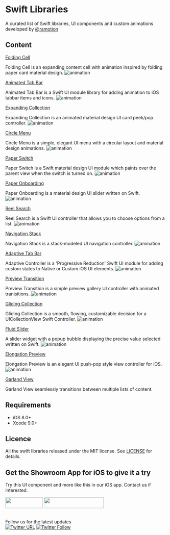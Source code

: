# Swift Libraries
A curated list of Swift libraries, UI components and custom animations developed by [@ramotion](https://twitter.com/Ramotion)

## Content

[Folding Cell](https://github.com/Ramotion/folding-cell)

Folding Cell is an expanding content cell with animation inspired by folding paper card material design. 
![animation](./folding-cell.gif)

[Animated Tab Bar](https://github.com/Ramotion/animated-tab-bar)

Animated Tab Bar is a Swift UI module library for adding animation to iOS tabbar items and icons.
![animation](./animated-tab-bar.gif)

[Expanding Collection](https://github.com/Ramotion/expanding-collection)

Expanding Collection is an animated material design UI card peek/pop controller.
![animation](./expanding-collection-edited.gif)

[Circle Menu](https://github.com/Ramotion/circle-menu)

Circle Menu is a simple, elegant UI menu with a circular layout and material design animations.
![animation](./circle-menu-edited.gif)

[Paper Switch](https://github.com/Ramotion/paper-switch)

Paper Switch is a Swift material design UI module which paints over the parent view when the switch is turned on.
![animation](./paper-switch.gif)

[Paper Onboarding](https://github.com/Ramotion/paper-onboarding)

Paper Onboarding is a material design UI slider written on Swift.
![animation](./paper-onboarding.gif)

[Reel Search](https://github.com/Ramotion/reel-search)

Reel Search is a Swift UI controller that allows you to choose options from a list.
![animation](./reel-search.gif)

[Navigation Stack](https://github.com/Ramotion/navigation-stack)

Navigation Stack is a stack-modeled UI navigation controller.
![animation](./navigation-stack.gif)

[Adaptive Tab Bar](https://github.com/Ramotion/adaptive-tab-bar)

Adaptive Controller is a 'Progressive Reduction' Swift UI module for adding custom states to Native or Custom iOS UI elements.
![animation](./adaptive-tab-bar.gif)

[Preview Transition](https://github.com/Ramotion/preview-transition)

Preview Transition is a simple preview gallery UI controller with animated tranisitions.
![animation](./preview-transition.gif)

[Gliding Collection](https://github.com/Ramotion/gliding-collection)

Gliding Collection is a smooth, flowing, customizable decision for a UICollectionView Swift Controller.
![animation](./gliding_collection.gif)

[Fluid Slider](https://github.com/Ramotion/fluid-slider)

A slider widget with a popup bubble displaying the precise value selected written on Swift.
![animation](./fluid-slider-edited.gif)

[Elongation Preview](https://github.com/Ramotion/elongation-preview)

Elongation Preview is an elegant UI push-pop style view controller for iOS.
![animation](./elongation-preview-edited.gif)

[Garland View](https://github.com/Ramotion/garland-view)


Garland View seamlessly transitions between multiple lists of content.

## Requirements

- iOS 8.0+
- Xcode 9.0+

## Licence

All the swift libraries released under the MIT license.
See [LICENSE](./LICENSE) for details.

## Get the Showroom App for iOS to give it a try
Try this UI component and more like this in our iOS app. Contact us if interested.

<a href="https://itunes.apple.com/app/apple-store/id1182360240?pt=550053&ct=swift-libraries&mt=8" >
<img src="https://github.com/ramotion/gliding-collection/raw/master/app_store@2x.png" width="117" height="34"></a>

<a href="https://dev.ramotion.com/?utm_source=gthb&utm_medium=special&utm_campaign=swift-libraries-contact-us">
<img src="https://github.com/ramotion/gliding-collection/raw/master/contact_our_team@2x.png" width="187" height="34"></a>
<br>
<br>

Follow us for the latest updates<br>[![Twitter URL](https://img.shields.io/twitter/url/http/shields.io.svg?style=social)](https://twitter.com/intent/tweet?text=https://github.com/ramotion/swift-libraries)
[![Twitter Follow](https://img.shields.io/twitter/follow/ramotion.svg?style=social)](https://twitter.com/ramotion)
